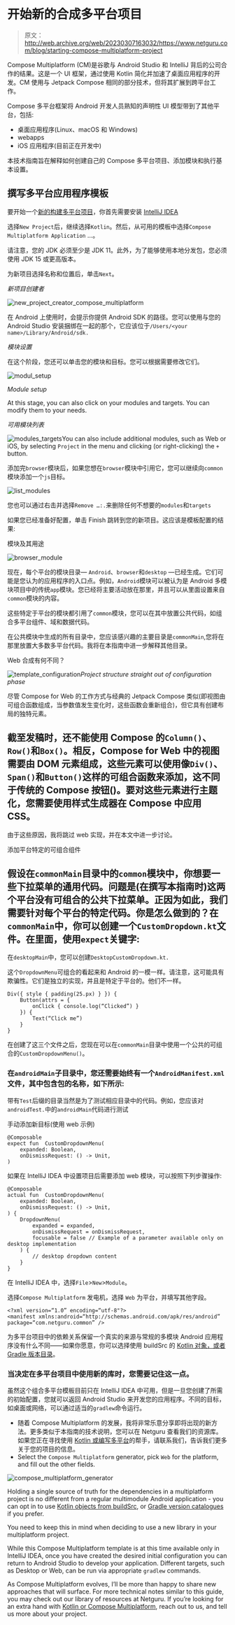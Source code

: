 # 开始新的合成多平台项目

> 原文：<http://web.archive.org/web/20230307163032/https://www.netguru.com/blog/starting-compose-multiplatform-project>

 Compose Multiplatform (CM)是谷歌与 Android Studio 和 IntelliJ 背后的公司合作的结果。这是一个 UI 框架，通过使用 Kotlin 简化并加速了桌面应用程序的开发。CM 使用与 Jetpack Compose 相同的部分技术，但将其扩展到跨平台工作。

Compose 多平台框架将 Android 开发人员熟知的声明性 UI 模型带到了其他平台，包括:

*   桌面应用程序(Linux、macOS 和 Windows)
*   webapps
*   iOS 应用程序(目前正在开发中)

本技术指南旨在解释如何创建自己的 Compose 多平台项目、添加模块和执行基本设置。

## 撰写多平台应用程序模板

要开始一个[新的构建多平台项目](/web/20221006015908/https://www.netguru.com/blog/compose-multiplatform-custom-charts)，你首先需要安装 [IntelliJ IDEA](http://web.archive.org/web/20221006015908/https://www.jetbrains.com/idea/)

选择`New Project`后，继续选择`Kotlin`。然后，从可用的模板中选择`Compose Multiplatform Application` …。

请注意，您的 JDK 必须至少是 JDK 11。此外，为了能够使用本地分发包，您必须使用 JDK 15 或更高版本。

为新项目选择名称和位置后，单击`Next`。

*新项目创建者*

![new_project_creator_compose_multiplatform](img/fa8a64437e10e7a2c95421f07551e8f8.png)

在 Android 上使用时，会提示你提供 Android SDK 的路径。您可以使用与您的 Android Studio 安装捆绑在一起的那个，它应该位于`/Users/<your name>/Library/Android/sdk.`

*模块设置*

在这个阶段，您还可以单击您的模块和目标。您可以根据需要修改它们。

![modul_setup](img/4345792e422f36842af30608dfb0f329.png)

*Module setup*

At this stage, you can also click on your modules and targets. You can modify them to your needs.

*可用模块列表*

![modules_targets](img/c278d2fd15e92f3503d542fca02aaa69.png)You can also include additional modules, such as Web or iOS, by selecting `Project` in the menu and clicking (or right-clicking) the `+` button.

添加完`browser`模块后，如果您想在`browser`模块中引用它，您可以继续向`common`模块添加一个`js`目标。

![list_modules](img/27a23bf578aadf94a263bb91a8f1913d.png)

您也可以通过右击并选择`Remove …:.`来删除任何不想要的`modules`和`targets`

如果您已经准备好配置，单击 Finish 跳转到您的新项目。这应该是模板配置的结果:

模块及其用途

![browser_module](img/9787af06a65f0ec59b769cda00114747.png)

现在，每个平台的模块目录— `Android`、`browser`和`desktop` —已经生成。它们可能是您认为的应用程序的入口点。例如，`Android`模块可以被认为是 Android 多模块项目中的传统`app`模块。您已经将主要活动放在那里，并且可以从里面设置来自`common`模块的内容。

这些特定于平台的模块都引用了`common`模块，您可以在其中放置公共代码，如组合多平台组件、域和数据代码。

在公共模块中生成的所有目录中，您应该感兴趣的主要目录是`commonMain`,您将在那里放置大多数多平台代码。我将在本指南中进一步解释其他目录。

Web 合成有何不同？

![template_configuration](img/549b4795c358606b867380948fabeed7.png)*Project structure straight out of configuration phase*

尽管 Compose for Web 的工作方式与经典的 Jetpack Compose 类似(即视图由可组合函数组成，当参数值发生变化时，这些函数会重新组合)，但它具有创建布局的独特元素。

## 截至发稿时，还不能使用 Compose 的`Column()`、`Row()`和`Box()`。相反，Compose for Web 中的视图需要由 DOM 元素组成，这些元素可以使用像`Div()`、`Span()`和`Button()`这样的可组合函数来添加，这不同于传统的 Compose 按钮()。要对这些元素进行主题化，您需要使用样式生成器在 Compose 中应用 CSS。

由于这些原因，我将跳过 web 实现，并在本文中进一步讨论。

添加平台特定的可组合组件

## 假设在`commonMain`目录中的`common`模块中，你想要一些下拉菜单的通用代码。问题是(在撰写本指南时)这两个平台没有可组合的公共下拉菜单。正因为如此，我们需要针对每个平台的特定代码。你是怎么做到的？在`commonMain`中，你可以创建一个`CustomDropdown.kt`文件。在里面，使用`expect`关键字:

在`desktopMain`中，您可以创建`DesktopCustomDropdown.kt.`

这个`DropdownMenu`可组合的看起来和 Android 的一模一样。请注意，这可能具有欺骗性。它们是独立的实现，并且是特定于平台的。他们不一样。

```
Div({ style { padding(25.px) } }) {
    Button(attrs = {
        onClick { console.log(“Clicked”) }
    }) {
        Text(“Click me”)
    }
} 
```

在创建了这三个文件之后，您现在可以在`commonMain`目录中使用一个公共的可组合的`CustomDropdownMenu()`。

### 在`androidMain`子目录中，您还需要始终有一个`AndroidManifest.xml`文件，其中包含包的名称，如下所示:

带有`Test`后缀的目录当然是为了测试相应目录中的代码。例如，您应该对`androidTest.`中的`androidMain`代码进行测试

手动添加新目标(使用 web 示例)

```
@Composable
expect fun  CustomDropdownMenu(
    expanded: Boolean,
    onDismissRequest: () -> Unit,
) 
```

如果在 IntelliJ IDEA 中设置项目后需要添加 web 模块，可以按照下列步骤操作:

```
@Composable
actual fun  CustomDropdownMenu(
    expanded: Boolean,
    onDismissRequest: () -> Unit,
) {
    DropdownMenu(
        expanded = expanded,
        onDismissRequest = onDismissRequest,
        focusable = false // Example of a parameter available only on desktop implementation
    ) {
        // desktop dropdown content
    }
} 
```

在 IntelliJ IDEA 中，选择`File`>`New`>`Module`。

选择`Compose Multiplatform` 发电机，选择 `Web` 为平台，并填写其他字段。

```
<?xml version=“1.0” encoding=“utf-8"?>
<manifest xmlns:android=“http://schemas.android.com/apk/res/android”
package=“com.netguru.common” /> 
```

为多平台项目中的依赖关系保留一个真实的来源与常规的多模块 Android 应用程序没有什么不同——如果你愿意，你可以选择使用 buildSrc 的 [Kotlin 对象，或者](http://web.archive.org/web/20221006015908/https://proandroiddev.com/better-dependencies-management-using-buildsrc-kotlin-dsl-eda31cdb81bf) [Gradle 版本目录](http://web.archive.org/web/20221006015908/https://proandroiddev.com/gradle-version-catalogs-for-an-awesome-dependency-management-f2ba700ff894)。

### 当决定在多平台项目中使用新的库时，您需要记住这一点。

虽然这个组合多平台模板目前只在 IntelliJ IDEA 中可用，但是一旦您创建了所需的初始配置，您就可以返回 Android Studio 来开发您的应用程序。不同的目标，如桌面或网络，可以通过适当的`gradlew`命令运行。

*   随着 Compose Multiplatform 的发展，我将非常乐意分享即将出现的新方法。更多类似于本指南的技术说明，您可以在 Netguru 查看我们的资源库。如果您正在寻找使用 [Kotlin 或编写多平台](/web/20221006015908/https://www.netguru.com/services/kotlin-multiplatform)的帮手，请联系我们，告诉我们更多关于您的项目的信息。
*   Select the `Compose Multiplatform` generator, pick `Web` for the platform, and fill out the other fields.

![compose_multiplatform_generator](img/c219d643ed3b20d65818c32cbc461c6e.png)

Holding a single source of truth for the dependencies in a multiplatform project is no different from a regular multimodule Android application - you can opt in to use [Kotlin objects from buildSrc](http://web.archive.org/web/20221006015908/https://proandroiddev.com/better-dependencies-management-using-buildsrc-kotlin-dsl-eda31cdb81bf), or [Gradle version catalogues](http://web.archive.org/web/20221006015908/https://proandroiddev.com/gradle-version-catalogs-for-an-awesome-dependency-management-f2ba700ff894) if you prefer.

You need to keep this in mind when deciding to use a new library in your multiplatform project.

While this Compose Multiplatform template is at this time available only in IntelliJ IDEA, once you have created the desired initial configuration you can return to Android Studio to develop your application. Different targets, such as Desktop or Web, can be run via appropriate `gradlew` commands.

As Compose Multiplatform evolves, I’ll be more than happy to share new approaches that will surface. For more technical notes similar to this guide, you may check out our library of resources at Netguru. If you’re looking for an extra hand with [Kotlin or Compose Multiplatform](/web/20221006015908/https://www.netguru.com/services/kotlin-multiplatform), reach out to us, and tell us more about your project.